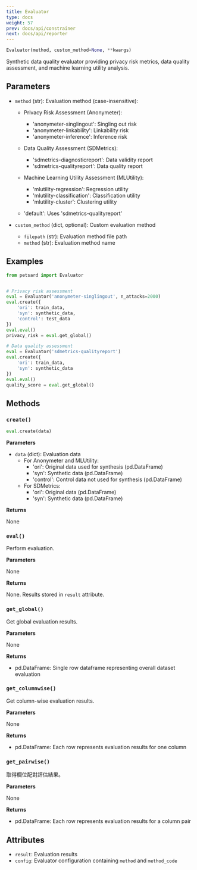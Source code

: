 ```yaml
---
title: Evaluator
type: docs
weight: 57
prev: docs/api/constrainer
next: docs/api/reporter
---
```



```python
Evaluator(method, custom_method=None, **kwargs)
```

Synthetic data quality evaluator providing privacy risk metrics, data quality assessment, and machine learning utility analysis.

## Parameters

- `method` (str): Evaluation method (case-insensitive):

  - Privacy Risk Assessment (Anonymeter):
    - 'anonymeter-singlingout': Singling out risk
    - 'anonymeter-linkability': Linkability risk
    - 'anonymeter-inference': Inference risk

  - Data Quality Assessment (SDMetrics):
    - 'sdmetrics-diagnosticreport': Data validity report
    - 'sdmetrics-qualityreport': Data quality report

  - Machine Learning Utility Assessment (MLUtility):
    - 'mlutility-regression': Regression utility
    - 'mlutility-classification': Classification utility
    - 'mlutility-cluster': Clustering utility

  - 'default': Uses 'sdmetrics-qualityreport'

- `custom_method` (dict, optional): Custom evaluation method

  - `filepath` (str): Evaluation method file path
  - `method` (str): Evaluation method name

## Examples

```python
from petsard import Evaluator


# Privacy risk assessment
eval = Evaluator('anonymeter-singlingout', n_attacks=2000)
eval.create({
    'ori': train_data,
    'syn': synthetic_data,
    'control': test_data
})
eval.eval()
privacy_risk = eval.get_global()

# Data quality assessment
eval = Evaluator('sdmetrics-qualityreport')
eval.create({
    'ori': train_data,
    'syn': synthetic_data
})
eval.eval()
quality_score = eval.get_global()
```

## Methods

### `create()`

```python
eval.create(data)
```

**Parameters**

- `data` (dict): Evaluation data
  - For Anonymeter and MLUtility:
    - 'ori': Original data used for synthesis (pd.DataFrame)
    - 'syn': Synthetic data (pd.DataFrame)
    - 'control': Control data not used for synthesis (pd.DataFrame)
  - For SDMetrics:
    - 'ori': Original data (pd.DataFrame)
    - 'syn': Synthetic data (pd.DataFrame)

**Returns**

None

### `eval()`

Perform evaluation.

**Parameters**

None

**Returns**

None. Results stored in `result` attribute.

### `get_global()`

Get global evaluation results.

**Parameters**

None

**Returns**

- pd.DataFrame: Single row dataframe representing overall dataset evaluation

### `get_columnwise()`

Get column-wise evaluation results.

**Parameters**

None

**Returns**

- pd.DataFrame: Each row represents evaluation results for one column

### `get_pairwise()`

取得欄位配對評估結果。

**Parameters**

None

**Returns**

- pd.DataFrame: Each row represents evaluation results for a column pair

## Attributes

- `result`: Evaluation results
- `config`: Evaluator configuration containing `method` and `method_code`